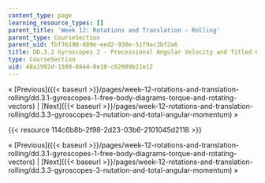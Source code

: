 ```yaml
---
content_type: page
learning_resource_types: []
parent_title: 'Week 12: Rotations and Translation - Rolling'
parent_type: CourseSection
parent_uid: fbf76190-d89e-eed2-930e-51f9ac3bf2a6
title: DD.3.2 Gyroscopes 2 - Precessional Angular Velocity and Titled Gyroscopes
type: CourseSection
uid: 48a1992d-1589-8844-8e10-c62909b21e12
---
```


« [Previous]({{< baseurl >}}/pages/week-12-rotations-and-translation-rolling/dd.3.1-gyroscopes-1-free-body-diagrams-torque-and-rotating-vectors) | [Next]({{< baseurl >}}/pages/week-12-rotations-and-translation-rolling/dd.3.3-gyroscopes-3-nutation-and-total-angular-momentum) »

{{< resource 114c6b8b-2f98-2d23-03b6-2101045d2118 >}}

« [Previous]({{< baseurl >}}/pages/week-12-rotations-and-translation-rolling/dd.3.1-gyroscopes-1-free-body-diagrams-torque-and-rotating-vectors) | [Next]({{< baseurl >}}/pages/week-12-rotations-and-translation-rolling/dd.3.3-gyroscopes-3-nutation-and-total-angular-momentum) »